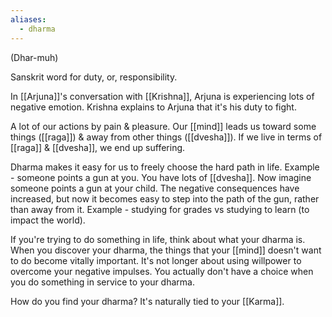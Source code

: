 ```yaml
---
aliases:
  - dharma
---
```

(Dhar-muh)

Sanskrit word for duty, or, responsibility.

In [[Arjuna]]'s conversation with [[Krishna]], Arjuna is experiencing lots of negative emotion. Krishna explains to Arjuna that it's his duty to fight.

A lot of our actions by pain & pleasure. Our [[mind]] leads us toward some things ([[raga]]) & away from other things ([[dvesha]]). If we live in terms of [[raga]] & [[dvesha]], we end up suffering.

Dharma makes it easy for us to freely choose the hard path in life.
Example - someone points a gun at you. You have lots of [[dvesha]]. Now imagine someone points a gun at your child. The negative consequences have increased, but now it becomes easy to step into the path of the gun, rather than away from it.
Example - studying for grades vs studying to learn (to impact the world).

If you're trying to do something in life, think about what your dharma is.
When you discover your dharma, the things that your [[mind]] doesn't want to do become vitally important. It's not longer about using willpower to overcome your negative impulses. You actually don't have a choice when you do something in service to your dharma.

How do you find your dharma? It's naturally tied to your [[Karma]].